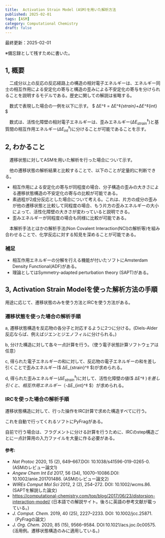 ```yaml
---
title:  Activation Strain Model (ASM)を用いた解析方法
published: 2025-02-01
tags: [ASM]
category: Computational Chemistry
draft: false
---
```

最終更新：2025-02-01

※備忘録として残すために書いた。

## 1, 概要

　二成分以上の反応の反応経路上の構造の相対電子エネルギーは、エネルギー同士の相互作用による安定化の寄与と構造の歪みによる不安定化の寄与を分けられることを説明するモデルである。歴史に関しての解説は省略する。

　数式で表現した場合の一例を以下に示す。
$ ΔE^‡ = ΔE^‡_{strain}+ΔE^‡_{int} $

　数式は、活性化障壁の相対電子エネルギーは、歪みエネルギー($ΔE^‡_{strain}$)と基質間の相互作用エネルギー($ΔE^‡_{int}$)に分けることが可能であることを示す。

## 2, わかること

　遷移状態に対してASMを用いた解析を行った場合について示す。

　他の遷移状態の解析結果と比較することで、以下のことが定量的に判断できる。

- 相互作用による安定化の寄与が同程度の場合、分子構造の歪みの大きさによる遷移状態構造の不安定化の寄与の比較が可能である。
- 素過程が2成分反応とした場合について考える。これは、片方の成分の歪みが他の遷移状態と比較して同程度の場合、もう片方の歪みエネルギーの大小によって、活性化障壁の大きさが変わっていると説明できる。
- 歪みエネルギーが同程度の場合も同様に比較が可能である。

　本解析手法とほかの解析手法(Non Covalent Interaction(NCI)の解析等)を組み合わせることで、化学反応に対する知見を深めることが可能である。

### 補足

- 相互作用エネルギーの分解を行える機能が付いたソフトにAmsterdam Density Functional(ADF)がある。
- 理論としてはSymmetry-adapted perturbation theory (SAPT)がある。


## 3, Activation Strain Modelを使った解析方法の手順
用途に応じて、遷移状態のみを使う方法とIRCを使う方法がある。

### 遷移状態を使った場合の解析手順


a, 遷移状態構造を反応物の各分子と対応するように2つに分ける。(Diels-Alder反応ならば、例えばジエンとジエノフィルに分けられる。)

b, 分けた構造に対して各々一点計算を行う。（使う電子状態計算ソフトウェアは任意）

c, 得られた電子エネルギーの和に対して、反応物の電子エネルギーの和を差し引くことで歪みエネルギー($ ΔE_{strain}^‡ $)が求められる。

d, 得られた歪みエネルギー($ΔE_{strain}^‡$)に対して、活性化障壁の値($ ΔE^‡ $)を差し引くと、相互作用エネルギー（$-ΔE_{int}^‡ $）が求められる。
 
### IRCを使った場合の解析手順

遷移状態構造に対して、行った操作をIRC計算で求めた構造すべてに行う。

これを自動で行ってくれるソフトにPyFragがある。

自前で行う場合は、フラグメントに分ける計算を行うために、IRCのstep構造ごとに一点計算用の入力ファイルを大量に作る必要がある。




#### 参考:
- _Nat Protoc_ 2020, 15 (2), 649–667.DOI: 10.1038/s41596-019-0265-0. (ASMのレビュー論文1)
- _Angew Chem Int Ed_ 2017, 56 (34), 10070–10086.DOI: 10.1002/anie.201701486. (ASMのレビュー論文2)
- _WIREs Comput Mol Sci_ 2012, 2 (2), 254–272. DOI: 10.1002/wcms.86. (SAPTを解説した論文)
- https://computational-chemistry.com/top/blog/2017/06/23/distorsion-interaction-model/ (日本語での解説サイト。後ろに英語の参考文献が載っている。)
- _J. Comput. Chem._ 2019, 40 (25), 2227–2233. DOI: 10.1002/jcc.25871.（PyFragの論文）　
-  _J. Org. Chem._ 2020, 85 (15), 9566–9584. DOI:10.1021/acs.joc.0c00575. (活用例。遷移状態構造のみに適用している。)




